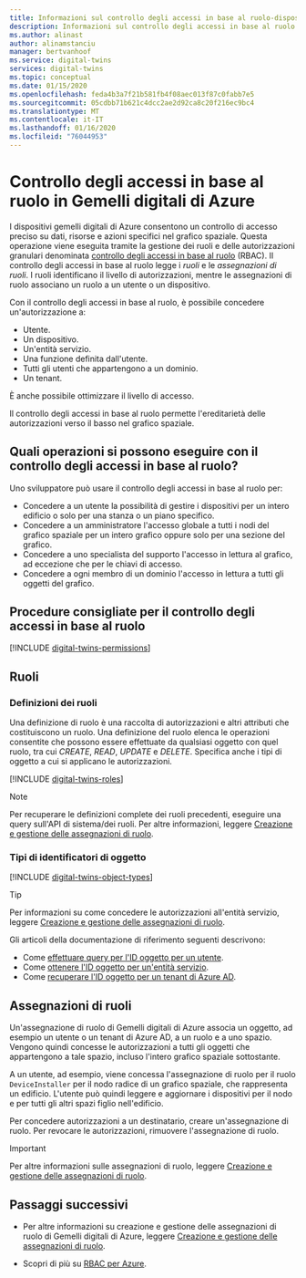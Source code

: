 ```yaml
---
title: Informazioni sul controllo degli accessi in base al ruolo-dispositivi gemelli digitali di Azure | Microsoft Docs
description: Informazioni sul controllo degli accessi in base al ruolo e sulla gestione delle autorizzazioni nei dispositivi gemelli digitali di Azure.
ms.author: alinast
author: alinamstanciu
manager: bertvanhoof
ms.service: digital-twins
services: digital-twins
ms.topic: conceptual
ms.date: 01/15/2020
ms.openlocfilehash: feda4b3a7f21b581fb4f08aec013f87c0fabb7e5
ms.sourcegitcommit: 05cdbb71b621c4dcc2ae2d92ca8c20f216ec9bc4
ms.translationtype: MT
ms.contentlocale: it-IT
ms.lasthandoff: 01/16/2020
ms.locfileid: "76044953"
---
```

# <a name="role-based-access-control-in-azure-digital-twins"></a>Controllo degli accessi in base al ruolo in Gemelli digitali di Azure

I dispositivi gemelli digitali di Azure consentono un controllo di accesso preciso su dati, risorse e azioni specifici nel grafico spaziale. Questa operazione viene eseguita tramite la gestione dei ruoli e delle autorizzazioni granulari denominata [controllo degli accessi in base al ruolo](https://docs.microsoft.com/azure/role-based-access-control/) (RBAC). Il controllo degli accessi in base al ruolo legge i _ruoli_ e le _assegnazioni di ruoli_. I ruoli identificano il livello di autorizzazioni, mentre le assegnazioni di ruolo associano un ruolo a un utente o un dispositivo.

Con il controllo degli accessi in base al ruolo, è possibile concedere un'autorizzazione a:

- Utente.
- Un dispositivo.
- Un'entità servizio.
- Una funzione definita dall'utente.
- Tutti gli utenti che appartengono a un dominio.
- Un tenant.

È anche possibile ottimizzare il livello di accesso.

Il controllo degli accessi in base al ruolo permette l'ereditarietà delle autorizzazioni verso il basso nel grafico spaziale.

## <a name="what-can-i-do-with-rbac"></a>Quali operazioni si possono eseguire con il controllo degli accessi in base al ruolo?

Uno sviluppatore può usare il controllo degli accessi in base al ruolo per:

- Concedere a un utente la possibilità di gestire i dispositivi per un intero edificio o solo per una stanza o un piano specifico.
- Concedere a un amministratore l'accesso globale a tutti i nodi del grafico spaziale per un intero grafico oppure solo per una sezione del grafico.
- Concedere a uno specialista del supporto l'accesso in lettura al grafico, ad eccezione che per le chiavi di accesso.
- Concedere a ogni membro di un dominio l'accesso in lettura a tutti gli oggetti del grafico.

## <a name="rbac-best-practices"></a>Procedure consigliate per il controllo degli accessi in base al ruolo

[!INCLUDE [digital-twins-permissions](../../includes/digital-twins-rbac-best-practices.md)]

## <a name="roles"></a>Ruoli

### <a name="role-definitions"></a>Definizioni dei ruoli

Una definizione di ruolo è una raccolta di autorizzazioni e altri attributi che costituiscono un ruolo. Una definizione del ruolo elenca le operazioni consentite che possono essere effettuate da qualsiasi oggetto con quel ruolo, tra cui *CREATE*, *READ*, *UPDATE* e *DELETE*. Specifica anche i tipi di oggetto a cui si applicano le autorizzazioni.

[!INCLUDE [digital-twins-roles](../../includes/digital-twins-roles.md)]

>[!NOTE]
> Per recuperare le definizioni complete dei ruoli precedenti, eseguire una query sull'API di sistema/dei ruoli.
> Per altre informazioni, leggere [Creazione e gestione delle assegnazioni di ruolo](./security-create-manage-role-assignments.md#retrieve-all-roles).

### <a name="object-identifier-types"></a>Tipi di identificatori di oggetto

[!INCLUDE [digital-twins-object-types](../../includes/digital-twins-object-id-types.md)]

>[!TIP]
> Per informazioni su come concedere le autorizzazioni all'entità servizio, leggere [Creazione e gestione delle assegnazioni di ruolo](./security-create-manage-role-assignments.md#grant-permissions-to-your-service-principal).

Gli articoli della documentazione di riferimento seguenti descrivono:

- Come [effettuare query per l'ID oggetto per un utente](https://docs.microsoft.com/powershell/module/azuread/get-azureaduser?view=azureadps-2.0).
- Come [ottenere l'ID oggetto per un'entità servizio](https://docs.microsoft.com/powershell/module/az.resources/get-azadserviceprincipal).
- Come [recuperare l'ID oggetto per un tenant di Azure AD](../active-directory/develop/quickstart-create-new-tenant.md).

## <a name="role-assignments"></a>Assegnazioni di ruoli

Un'assegnazione di ruolo di Gemelli digitali di Azure associa un oggetto, ad esempio un utente o un tenant di Azure AD, a un ruolo e a uno spazio. Vengono quindi concesse le autorizzazioni a tutti gli oggetti che appartengono a tale spazio, incluso l'intero grafico spaziale sottostante.

A un utente, ad esempio, viene concessa l'assegnazione di ruolo per il ruolo `DeviceInstaller` per il nodo radice di un grafico spaziale, che rappresenta un edificio. L'utente può quindi leggere e aggiornare i dispositivi per il nodo e per tutti gli altri spazi figlio nell'edificio.

Per concedere autorizzazioni a un destinatario, creare un'assegnazione di ruolo. Per revocare le autorizzazioni, rimuovere l'assegnazione di ruolo.

>[!IMPORTANT]
> Per altre informazioni sulle assegnazioni di ruolo, leggere [Creazione e gestione delle assegnazioni di ruolo](./security-create-manage-role-assignments.md).

## <a name="next-steps"></a>Passaggi successivi

- Per altre informazioni su creazione e gestione delle assegnazioni di ruolo di Gemelli digitali di Azure, leggere [Creazione e gestione delle assegnazioni di ruolo](./security-create-manage-role-assignments.md).

- Scopri di più su [RBAC per Azure](https://docs.microsoft.com/azure/role-based-access-control/).
